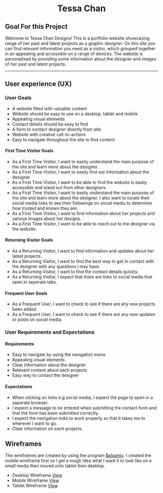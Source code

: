 # <h1 align="center">Tessa Chan</h1>

## Goal For this Project
Welcome to Tessa Chan Designs! This is a portfolio website showcasing range of her past and latest projects as a graphic designer.
On this site you can find relevant information you need as a visitor, which grouped together in an appealing and accessible on a 
range of devices. The website is personalised by providing some information about the designer and images of her past and latest projects.

---
## User experience (UX)

### User Goals
* A website filled with valuable content 
* Website should be easy to use on a desktop, tablet and mobile
* Appealing visual elements
* Contact details should be easy to find
* A form to contact designer directly from site
* Website with creative call-to-actions
* Easy to navigate throughout the site to find content 

#### First Time Visitor Goals
* As a First Time Visitor, I want to easily understand the main purpose of the site and learn more about the designer.
* As a First Time Visitor, I want to easily find out information about the designer.
* As a First Time Visitor, I want to be able to find the website is easily accessible and stand out from other designers.
* As a First Time Visitor, I want to easily understand the main purpose of the site and learn more about the designer. I also want to locate their social media links to see their followings on social media to determine how trusted and known they are.
* As a First Time Visitor, I want to find information about her projects and various images about her designs.
* As a First Time Visitor, I want to be able to reach out to the designer via the website.


#### Returning Visitor Goals
* As a Returning Visitor, I want to find information and updates about her latest projects.
* As a Returning Visitor, I want to find the best way to get in contact with the designer with any questions I may have.
* As a Returning Visitor, I want to find the contact details quickly.
* As a Returning Visitor, I expect that there are links to social media that open in seperate tabs.

#### Frequent User Goals
* As a Frequent User, I want to check to see if there are any new projects been added.
* As a Frequent User, I want to check to see if there are any new updates or posts on social media.

### User Requirements and Expectations

#### Requirements
* Easy to navigate by using the navigation menu
* Appealing visual elements
* Clear information about the designer
* Relevant content about each projects
* Easy way to contact the designer

#### Expectations
* When clicking on links e.g social media, I expect the page to open in a seperate browser.
* I expect a message to be entered when submitting the contact form and that the form has been submitted correctly.
* I expect the navigation links to work properly so that it takes me to wherever I want to go.
* Clear information on each projects.

## Wireframes
The wireframes are created by using the program [Balsamic](https://balsamiq.com/wireframes/). I created the mobile 
wireframe first so I get a rough idea what I want it to look like on a small media then moved onto tablet then desktop.

* Desktop Wireframe [View](wireframe/desktop-wireframe.png)
* Mobile Wireframe [View](wireframe/mobile-wireframe.png)
* Tablet Wireframe [View](wireframe/tablet-wireframe.png)